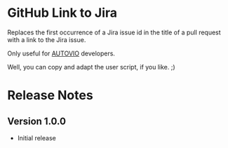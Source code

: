 # GitHub Link to Jira #

Replaces the first occurrence of a Jira issue id in the title
of a pull request with a link to the Jira issue.

Only useful for [AUTOVIO](https://autovio.de) developers.

Well, you can copy and adapt the user script, if you like. ;)

# Release Notes #

## Version 1.0.0
* Initial release
